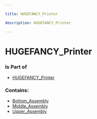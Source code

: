 ```yaml
---

title: HUGEFANCY_Printer

description: HUGEFANCY_Printer

---
```

# HUGEFANCY_Printer
<script>
    var geoarray = '{"Middle_Assembly": {"SwitchCabinet": {"SwitchCabinet_Housing": {}, "Terminal_Oben_Mitte": {"Siemens_obenrum_Terminal_mitte": {}, "832_1103_037_000": {}, "832_1204": {}, "832_1203": {}, "832_1104_037_000": {"Block_02": {}}, "Abdeckung_Wago_20": {}, "wago_4er_block": {"wago_18_pcb": {}, "713_1430_037_000": {}}}, "ResetButton": {"Terminal_Notaus": {}, "Siemens_Reset_3su18030ab002ab1": {}, "XT60E-M": {}}, "DataTerminal_Assembly": {"DataTerminal_Lid": {}, "DataTerminal_3DPrintPart": {}, "XT60E-M": {}, "RJ45_Connection_PCB": {"RJ45_Plugs": {}, "PCB_RJ45_Terminal": {}}}}, "Frame_Middle_Left": {}, "Frame_Middle_Right": {}}, "Bottom_Assembly": {"Aluminium_Extrusion_Profiles": {}, "WheelAttachment_BackLeft": {"unterlegscheibe_m3": {}, "3dhalterlagerkegel": {}, "W_61906_R_2Z": {"_W_61906_R_2Z_PART1_2": {}, "_W_61906_R_2Z_PART3_6": {}, "_W_61906_R_2Z_PART2_4": {}}, "blech_kugellager_rad": {}, "stab": {}, "M3_Innensechskant_55": {}, "haltung_rad": {}, "17HS15-1684S-PG100_Varsay-lan": {"Block_06": {}}, "blech_geared_motor": {}, "radaufhaengung_3mm": {}, "5m_rad_rad_17234400": {}, "Riemen_Radaufh-ngung_Vorne": {}, "druckrad_8er_welle17221800": {}, "3020418": {"_30204_ir_2": {}, "_30204_cage_4": {}, "_30204_or_22": {}, "_30204_roller_6": {}}, "raedervogel_raeder_2946005000": {}}, "WheelAttachment_FrontLeft": {"17237200": {}, "64641201_stp": {}, "17HS15-1684S-PG100_Varsay-lan": {"Block_06": {}}, "raedervogel_raeder_2946005000_nackt": {}, "welle12": {}, "druckrad_8er_welle17221800": {}, "Riemen1-1^Radaufh-ngung_hinten": {}}, "WheelAttachment_BackRight": {"unterlegscheibe_m3": {}, "3dhalterlagerkegel": {}, "blech_kugellager_rad": {}, "stab": {}, "M3_Innensechskant_55": {}, "haltung_rad": {}, "17HS15-1684S-PG100_Varsay-lan": {"Block_06": {}}, "30204": {"_30204_ir_2": {}, "_30204_cage_4": {}, "_30204_or_22": {}, "_30204_roller_6": {}}, "blech_geared_motor": {}, "radaufhaengung_3mm": {}, "5m_rad_rad_17234400": {}, "Riemen_Radaufh-ngung_Vorne": {}, "W_61906_R_2Z57": {"_W_61906_R_2Z_PART1_2": {}, "_W_61906_R_2Z_PART3_6": {}, "_W_61906_R_2Z_PART2_4": {}}, "druckrad_8er_welle17221800": {}, "raedervogel_raeder_2946005000": {}}, "WheelAttachment_FrontRight": {"17237200": {}, "64641201_stp": {}, "17HS15-1684S-PG100_Varsay-lan": {"Block_06": {}}, "raedervogel_raeder_2946005000_nackt": {}, "welle12": {}, "druckrad_8er_welle17221800": {}, "Riemen1-1^Radaufh-ngung_hinten": {}}, "Corner_Brackets": {}}, "Upper_Assembly": {"Z-Axis": {"Relays_AC_Heating": {"Box_AC_Relays_Deckel": {}, "SSR-40_DA": {"SSR-40_DA_iam88": {"SSR-40_DA_BOTTOM_ipt": {}, "SSR-40_DA_Small_P_W_S_iam64": {"SSR-40_DA_Screw_ipt": {}, "SSR-40_DA_Lock_Washer_ipt": {}, "SSR-40_DA_Small_Plate_ipt": {}}, "SSR-40_DA_TOP_ipt": {}, "SSR-40_DA_Large_P_W_S_iam77": {"SSR-40_DA_Screw_ipt": {}, "SSR-40_DA_Lock_Washer_ipt": {}, "SSR-40_DA_Big_Plate_ipt": {}}, "SSR-40_DA_Large_P_W_S_iam63": {"SSR-40_DA_Screw_ipt": {}, "SSR-40_DA_Lock_Washer_ipt": {}, "SSR-40_DA_Big_Plate_ipt": {}}, "SSR-40_DA_Small_P_W_S_iam46": {"SSR-40_DA_Screw_ipt": {}, "SSR-40_DA_Lock_Washer_ipt": {}, "SSR-40_DA_Small_Plate_ipt": {}}}}, "Box_AC_Relays": {}, "SSR-40_DA93": {"SSR-40_DA_iam89": {"SSR-40_DA_Small_P_W_S_iam84": {"SSR-40_DA_Screw_ipt": {}, "SSR-40_DA_Lock_Washer_ipt": {}, "SSR-40_DA_Small_Plate_ipt": {}}, "SSR-40_DA_BOTTOM_ipt": {}, "SSR-40_DA_Large_P_W_S_iam43": {"SSR-40_DA_Screw_ipt": {}, "SSR-40_DA_Lock_Washer_ipt": {}, "SSR-40_DA_Big_Plate_ipt": {}}, "SSR-40_DA_TOP_ipt": {}, "SSR-40_DA_Small_P_W_S_iam32": {"SSR-40_DA_Screw_ipt": {}, "SSR-40_DA_Lock_Washer_ipt": {}, "SSR-40_DA_Small_Plate_ipt": {}}, "SSR-40_DA_Large_P_W_S_iam": {"SSR-40_DA_Screw_ipt": {}, "SSR-40_DA_Lock_Washer_ipt": {}, "SSR-40_DA_Big_Plate_ipt": {}}}}, "SSR-40_DA90": {"SSR-40_DA_iam": {"SSR-40_DA_BOTTOM_ipt": {}, "SSR-40_DA_Large_P_W_S_iam50": {"SSR-40_DA_Screw_ipt": {}, "SSR-40_DA_Lock_Washer_ipt": {}, "SSR-40_DA_Big_Plate_ipt": {}}, "SSR-40_DA_TOP_ipt": {}, "SSR-40_DA_Large_P_W_S_iam65": {"SSR-40_DA_Screw_ipt": {}, "SSR-40_DA_Lock_Washer_ipt": {}, "SSR-40_DA_Big_Plate_ipt": {}}, "SSR-40_DA_Small_P_W_S_iam41": {"SSR-40_DA_Screw_ipt": {}, "SSR-40_DA_Lock_Washer_ipt": {}, "SSR-40_DA_Small_Plate_ipt": {}}, "SSR-40_DA_Small_P_W_S_iam": {"SSR-40_DA_Screw_ipt": {}, "SSR-40_DA_Lock_Washer_ipt": {}, "SSR-40_DA_Small_Plate_ipt": {}}}}, "SSR-40_DA91": {"SSR-40_DA_iam86": {"SSR-40_DA_BOTTOM_ipt": {}, "SSR-40_DA_Small_P_W_S_iam29": {"SSR-40_DA_Screw_ipt": {}, "SSR-40_DA_Lock_Washer_ipt": {}, "SSR-40_DA_Small_Plate_ipt": {}}, "SSR-40_DA_TOP_ipt": {}, "SSR-40_DA_Small_P_W_S_iam55": {"SSR-40_DA_Screw_ipt": {}, "SSR-40_DA_Lock_Washer_ipt": {}, "SSR-40_DA_Small_Plate_ipt": {}}, "SSR-40_DA_Large_P_W_S_iam69": {"SSR-40_DA_Screw_ipt": {}, "SSR-40_DA_Lock_Washer_ipt": {}, "SSR-40_DA_Big_Plate_ipt": {}}, "SSR-40_DA_Large_P_W_S_iam26": {"SSR-40_DA_Screw_ipt": {}, "SSR-40_DA_Lock_Washer_ipt": {}, "SSR-40_DA_Big_Plate_ipt": {}}}}, "SC4-4": {}, "Wago_221-415": {}}, "Z-Axis_Control-PCB": {"Extruder_PCB_Silkscreen": {}, "Geh-use_PCB_Extruder": {}, "PCB_Extruder": {}}, "WaterCooling": {"WaterCooling_Radiator_SheetMetal_Attachment": {}, "WaterCooling_Radiator": {"Radiator_120-360-45": {}, "CoolingFan_120mm_platine": {"CoolingFans": {}}}, "WaterCooling_Reservoir": {"WaterCooling_Reservoir_EisstationVPP_Shrink": {"Block_01": {}}, "Holder_WaterCooling_Reservoir": {}, "Strebe_WaterCooling_Reservoir": {}}}, "CableChain_Z-Axis": {"Igus_CableChain_Mittelstueck_S2500_07_075_0_1": {}, "Igus_CableChain_Festpunkt_starr_mit_Kamm_S2500_07_075": {}}, "ExtrusionAssembly": {"ServoMotor_Extruder": {"Getriebe_Servo_Nanotec_GPLE80-2S-F87": {"Getriebe_Servo_Nanotec_210-217_065-001": {}, "Getriebe_Servo_Nanotec_PLE80_2_14_38_73_98P4_B5_M6": {}}, "Servo_Nanotec_DB87L": {}, "MorDriver_Nanotec_N5_Modbus_RTU": {}, "Kondensator_Servomotor": {}}, "Stopmutter_M12": {}, "Gegenpressring_Spannbuchse_Extruder": {}, "PartCoolingFans": {"Seite_CoolingFan": {}, "Fan_SheetMetal": {}, "Cooling_Fans": {}}, "Spannbuchse_Maedler_61530020": {}, "Holder_Extruder_CNCPart": {}, "AttachmentBlock_CNCPart_Extruder": {}, "Axiallager_Nadelrollen_SKF_AXW_20": {}, "Extruder_IDE": {"015921": {}, "093713": {}, "006603": {}, "037406": {}, "Scheibe_Nozzle": {}, "064576": {}, "DIN_936_14_H_M52x3_Stahl": {}, "nozzle": {}, "006252": {}, "IDE_Schnecke_Extruder": {"Block_04": {}}, "093723": {}}, "Zusatzhalterung_Lager": {}, "Gegenpressplatte_Extruder": {}, "Zusatzhalterung_Lager_zu": {}, "M8_Aussensechskant_110": {}}, "Endstops-Z": {"Casing_Endstop_z": {}, "Endstopliner_z": {}, "CableHolder_m5": {}, "Rotary_encoder_encoder_NUE": {}, "M_Casing_Endstop_z": {}}, "ColorMixing_Unit": {"farbmischer_platte_2": {}, "ColorMixer_Motortreiberhalter": {}, "Farbmischeinheit_Attachment_2": {"Block_03": {}}, "Abdeckung_ColorMixer": {}, "StepperMotor_Nema_17_ST4118X0404-A": {}, "ColorMixer_Motortreiberhalter_Deckel": {}}, "HoldingPlates": {"AttachmentBlock_CNCPart_Extruder_smaller": {}, "HoldingPlates_LinearAxisZ_ventil": {}, "HoldingPlates_LinearAxisZ_CableChain": {}, "HoldingPlates_LinearAxisZ": {}}, "MaterialReservoir": {"MaterialReservoir_Funnel_SheetMetal": {}, "MaterialReservoir_Unterteilung_Fenster": {}, "MaterialReservoir_SheetMetal_Abschluss_oben": {}, "MaterialReservoir_Fenster_oben": {}, "MaterialReservoir_Versteifung_Fenster": {}, "MaterialReservoir_schiefer_Winkel": {}, "MaterialReservoir_SheetMetal_Abschluss_unteb": {}, "MaterialFunnel": {"M5_Innensechskant_20": {}, "MaterialFunnel_3DPrintPart": {}, "MaterialFunnel_EjectionFlap": {}, "MaterialFunnel_HeatBrake_Gasket": {}}, "MaterialReservoir_SheetMetalAttachment": {}, "MaterialReservoir_long_Kante": {}, "Tube_Exit": {}, "Funnel_Granulat": {}, "MaterialReservoir_Fenster_mitte": {}, "MaterialReservoir_Fenster_unten": {}, "MaterialReservoir_SheetMetal_au-en": {}}, "Z-Axis_MotionSystem": {"BeltWheel_Maedler_HTD_3M_20Z_17022000": {}, "Riemen2-3": {}, "LinearAxis_Festo_EGC-80-1500-BS-10P-KF-0H-MR-GK_stp": {}, "Riemen1-2": {}, "BeltWheel_Maedler_HTD_3M_36Z_17023600": {}, "Festo_Carriage_EGC-80-GK-GPBS1": {}, "MotorDriver_Nanotec_C5-E": {}, "Stepper_Nanotec_Nema_34+Encoder+Brake2": {"WEDS5541-Bxx002": {}, "Brake-BKE-2_0-6_35_stp002": {}, "ST8918S4508-B002": {}}, "LinearAxis_Festo_EGC-80-1500-BS-10P-KF-0H-ML-GK_stp": {}, "Holder_Motoren_Z_Achse": {}, "Stepper_Nanotec_Nema_34+Encoder+Brake": {"WEDS5541-Bxx002": {}, "Brake-BKE-2_0-6_35_stp002": {}, "ST8918S4508-B002": {}}, "HDT_3M_40Z_17024000": {}}, "TemperatureDisplays": {}}, "Y-Axis_Carriage": {"BeltWheelHolder3": {"BeltWheelHolder_Seite": {}, "BeltWheelHolder_Winkelteil": {}}, "Franka_Carriage_84363A-Kassette-FDA25K098": {}, "HoldingPlate_Carriage_Y_CableChainnversion": {}, "LinearRails_Franka_FD25_1700": {}, "CableChain_X": {"Igus_CableChain_Mittelstueck_S2500_07_075_0_1": {}, "Igus_CableChain_Festpunkt_starr_mit_Kamm_S2500_07_075": {}}, "Frame": {"AluminiumExtrusions_40X80": {}, "CornerBrackets_40x40": {}}, "BeltWheelHolder2": {"BeltWheelHolder_Seite": {}, "BeltWheelHolder_Winkelteil": {}}, "CableChain_Holder": {"AluminiumExtrusions": {}, "Corner_Brackets_40x40": {}}, "Abnehmer_starr_kamm_S2500_07_075002copy": {}, "BeltWheelHolder1": {"BeltWheelHolder_Seite": {}, "BeltWheelHolder_Winkelteil": {}}, "HoldingPlate_Carriage_Y_normal": {}, "Abnehmer_starr_kamm_S2500_07_075002": {}, "CableChain_X_HoldingPlate": {}, "BeltWheelHolder4": {"BeltWheelHolder_Seite": {}, "BeltWheelHolder_Winkelteil": {}}, "20x30x4_L-Profile_109": {}, "Flachwinkel_80x80": {}}, "X-Axis_Carriage": {"HoldingPlate_Z-Rail_Carriage_B": {}, "Franka_Carriage_84363A-Kassette-FDA25K098": {}, "CableChainn_Holder_X_oben": {}, "Electrical_Terminal_X-Carriage": {"Terminal_xy_komponenten": {"832_1103_037_000": {}, "832_1204": {}, "832_1203": {}, "832_1104_037_000": {}, "wago_4er_block_obenkontakt": {"713_1430_037_000": {}, "wago_18_pcb_abgeschliffen": {}}}, "XT60E-M": {}, "Terminal_Lid": {}}, "Festo_Carriage_EGC-80-GK-GPBS1": {}, "BeltAttachments": {"BeltAttachment_X-Carriage_SheetMetal_1": {"CoreXY_BeltAttachment_Plate": {}, "CoreXY_BeltAttachment_Gusset": {}}, "BeltAttachment_X-Carriage_SheetMetal_2": {"CoreXY_BeltAttachment_Plate": {}, "CoreXY_BeltAttachment_Gusset": {}}, "BeltTensioners": {"M5_InternalHex_2_40": {}, "M5_SquareNut": {}, "BeltTensioner_Axle": {}, "BeltTensioner_Body_3DPrinted": {}}}, "X-Axis_Endstop_Siemens_3SE5423-0CD20-1EA2_G_NSA0_XX_01527V": {}, "HoldingPlate_Z-Rail_Carriage_A": {}, "Aluminium_Extrusions_XCarriage": {}, "Ringmagnet_10,0_x_3,4_x_3,0": {}, "Abnehmer_starr_kamm_S2500_07_075002": {}, "Corner_Bracket_80x80": {}, "BasePlate_Carriage_X": {}, "Flachwinkel_80x80": {}}, "CableChain_Assembly": {"CableChain_Holder": {}, "CableChain_Y": {"Igus_CableChain_Mittelstueck_S2500_07_075_0_1": {}, "Igus_CableChain_Festpunkt_starr_mit_Kamm_S2500_07_075": {}}, "AluminiumProfiles_Cablechain_Holder": {}, "CornerBrackets_40x40_CableChain_Holder": {}}, "Frame_Top": {"CornerBrackets_80x80": {}, "Aluminium_Extrusion_Profiles_Top": {}, "Flat_CornerBrackets_80x80": {}, "CornerBrackets_40X80": {}, "CornerBrackets_40x40": {}}, "CoreXY_MotionSystem": {"Endstop_Y": {"Endstop_Holder_Y": {}, "Endstop_Siemens_3SE5423-0CD20-1EA2_G_NSA0_XX_01527V35": {}}, "MainBelts": {}, "Motor_B": {"Stepper_Nanotec_Nema_34+Encoder+Brake2": {"Encoder_WEDS5541-Bxx002": {}, "Brake-BKE-2_0-6_35_stp002": {}, "ST8918S4508-B002": {}}, "XY_MotorMount_High": {"XY_Motorhalter_hoch_Au-enblech": {}, "XY_Motorhalter_hoch_Winkel": {}}, "MotorDriver_Nanotec_C5-E": {}}, "Motor_A": {"Stepper_Nanotec_Nema_34+Encoder+Brake": {"Encoder_WEDS5541-Bxx002": {}, "Brake-BKE-2_0-6_35_stp002": {}, "ST8918S4508-B002": {}}, "MotorDriver_Nanotec_C5-E": {}, "XY_MotorMount_Low": {"XY_Motorhalter_tief_Au-enblech": {}, "XY_Motorhalter_tief_Winkel": {}}}, "Stopper": {}, "LinearRails_Franka_FD25_2000": {}, "Umlenkrolle_CoreXY_Riemenzug": {}, "CoreXY_Umlenkrollenhalter": {"CoreXY_Umlenkrollenhalter_Strebe": {}, "CoreXY_Umlenkrollenhalter_Main": {}, "CoreXY_Umlenkrollenhalter_Winkel": {}}, "Gespiegelt_CoreXY_Umlenkrollenhalter": {"Gespiegelt_CoreXY_Umlenkrollenhalter_Strebe": {}, "Gespiegelt_CoreXY_Umlenkrollenhalter_Winkel": {}, "Gespiegelt_CoreXY_Umlenkrollenhalter_Main": {}}, "Antriebsritzel_CoreXY_Riemenzug_zahnrad": {}, "BallBearing_8x22x7_Flansch": {}, "3Dprinted_Spacers": {}}}}';
</script>
<script>
    var basepath = '/assets/HUGEFANCY_Printer/';
</script>
<link rel="stylesheet" href="/css/container.css">

<div id="container"></div>


<!-- these are the required scripts for the three.js scene -->
<script src="/lib/three.min.js"></script>
<script src="/lib/OrbitControls.js"></script>
<script src="/lib/RectAreaLightUniformsLib.js"></script>
<!-- this is your app's lib file -->
<script src="/lib/triceratops_app.js"></script>
### Is Part of
- [HUGEFANCY_Printer](../HUGEFANCY_Printer)  

### Contains:
- [Bottom_Assembly](./HUGEFANCY_Printer/Bottom_Assembly)  
- [Middle_Assembly](./HUGEFANCY_Printer/Middle_Assembly)  
- [Upper_Assembly](./HUGEFANCY_Printer/Upper_Assembly)

